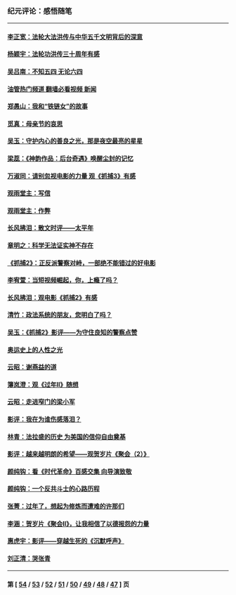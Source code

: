 ### 纪元评论：感悟随笔
---
#### [李正宽：法轮大法洪传与中华五千文明背后的深意](../../pages/nsc1035/n13736203.md?05160330) 
#### [杨颖宇：法轮功洪传三十周年有感](../../pages/nsc1035/n13734884.md?05160330) 
#### [吴吕南：不知五四 无论六四](../../pages/nsc1035/n13732297.md?05160330) 
#### [油管热门频道 翻墙必看视频 新闻](ok?05160330)
#### [郑愚山：我和“铁链女”的故事](../../pages/nsc1035/n13727327.md?05160330) 
#### [觅真：母亲节的哀思](../../pages/nsc1035/n13729452.md?05160330) 
#### [吴玉：守护内心的善良之光，那是夜空最亮的星星](../../pages/nsc1035/n13729214.md?05160330) 
#### [梁蕊：《神韵作品：后台奇遇》唤醒尘封的记忆](../../pages/nsc1035/n13727363.md?05160330) 
#### [万淑同：请别忽视电影的力量  观《抓捕3》有感](../../pages/nsc1035/n13723311.md?05160330) 
#### [观雨堂主：写信](../../pages/nsc1035/n13722788.md?05160330) 
#### [观雨堂主：作弊](../../pages/nsc1035/n13717221.md?05160330) 
#### [长风拂泪：散文时评——太平年](../../pages/nsc1035/n13713601.md?05160330) 
#### [章明之：科学无法证实神不存在](../../pages/nsc1035/n13712224.md?05160330) 
#### [《抓捕2》：正反派警察对峙，一部绝不能错过的好电影](../../pages/nsc1035/n13711458.md?05160330) 
#### [李宥萱：当短视频崛起，你，上瘾了吗？](../../pages/nsc1035/n13678127.md?05160330) 
#### [长风拂泪：观电影《抓捕2》有感](../../pages/nsc1035/n13674277.md?05160330) 
#### [清竹：政法系统的朋友，您明白了吗？](../../pages/nsc1035/n13666721.md?05160330) 
#### [吴玉：《抓捕2》影评——为守住良知的警察点赞](../../pages/nsc1035/n13664510.md?05160330) 
#### [奥运史上的人性之光](../../pages/nsc1035/n13627118.md?05160330) 
#### [云昭：谢燕益的道](../../pages/nsc1035/n13607391.md?05160330) 
#### [簿岚澄：观《过年Ⅱ》随想](../../pages/nsc1035/n13606884.md?05160330) 
#### [云昭：走进窄门的梁小军](../../pages/nsc1035/n13605425.md?05160330) 
#### [影评：我在为谁伤感落泪？](../../pages/nsc1035/n13594614.md?05160330) 
#### [林青：法拉盛的历史 为美国的信仰自由奠基](../../pages/nsc1035/n13593675.md?05160330) 
#### [影评：越来越明朗的希望——观贺岁片《聚会（2）》](../../pages/nsc1035/n13580867.md?05160330) 
#### [颜纯钩：看《时代革命》百感交集 向导演致敬](../../pages/nsc1035/n13574843.md?05160330) 
#### [颜纯钩﻿：一个反共斗士的心路历程](../../pages/nsc1035/n13553725.md?05160330) 
#### [张菁：过年了，想起为修炼而遭难的许那们](../../pages/nsc1035/n13543871.md?05160330) 
#### [李涵：贺岁片《聚会Ⅱ》，让我相信了以德报怨的力量](../../pages/nsc1035/n13530032.md?05160330) 
#### [惠虎宇：影评——穿越生死的《沉默呼声》](../../pages/nsc1035/n13516514.md?05160330) 
#### [刘正清：哭张青](../../pages/nsc1035/n13509328.md?05160330) 

---
#### 第 [ [54](./54.md?05160330) / [53](./53.md?05160330) / [52](./52.md?05160330) / [51](./51.md?05160330) / [50](./50.md?05160330) / [49](./49.md?05160330) / [48](./48.md?05160330) / [47](./47.md?05160330) ] 页
